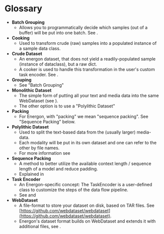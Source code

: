 <!--- Copyright (c) 2025, NVIDIA CORPORATION.
SPDX-License-Identifier: BSD-3-Clause -->

# Glossary

* **Batch Grouping**
    * Allows you to programmatically decide which samples (out of a buffer) will be put into one batch. See [](../advanced/grouping.md).
* **Cooking**
    * Used to transform crude (raw) samples into a populated instance of a sample data class.
* **Crude Dataset**
    * An energon dataset, that does not yield a readily-populated sample (instance of dataclass), but a raw dict.
    * A cooker is used to handle this transformation in the user's custom task encoder. See [](crude-data).
* **Grouping**
    * See "Batch Grouping"
* **Monolithic Dataset**
    * The simple form of putting all your text and media data into the same WebDataset (see [](monolithic-dataset)).
    * The other option is to use a "Polylithic Dataset"
* **Packing**
    * For Energon, with "packing" we mean "sequence packing". See "Sequence Packing" below.
* **Polylithic Dataset**
    * Used to split the text-based data from the (usually larger) media-data.
    * Each modality will be put in its own dataset and one can refer to the other by file names.
    * For more information see [](polylithic-dataset)
* **Sequence Packing**
    * A method to better utilize the available context length / sequence length of a model and reduce padding.
    * Explained in [](../advanced/packing.md)
* **Task Encoder**
    * An Energon-specific concept: The TaskEncoder is a user-defined class to customize the steps of the data flow pipeline.
    * See [](../basic/basics_flow.md) and [](../basic/task_encoder.md)
* **WebDataset**
    * A file-format to store your dataset on disk, based on TAR files. See [https://github.com/webdataset/webdataset](https://github.com/webdataset/webdataset).
    * Energon's dataset format builds on WebDataset and extends it with additional files, see [](data-on-disk).
